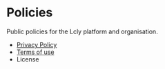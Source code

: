 # Policies
Public policies for the Lcly platform and organisation.

- [Privacy Policy](privacy.md)
- [Terms of use](privacy)
- License
